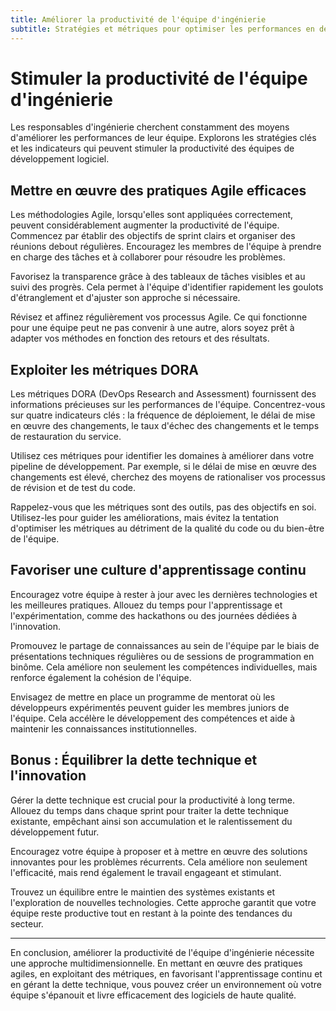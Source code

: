 ```yaml
---
title: Améliorer la productivité de l'équipe d'ingénierie
subtitle: Stratégies et métriques pour optimiser les performances en développement logiciel
---
```


# Stimuler la productivité de l'équipe d'ingénierie

Les responsables d'ingénierie cherchent constamment des moyens d'améliorer les performances de leur équipe. Explorons les stratégies clés et les indicateurs qui peuvent stimuler la productivité des équipes de développement logiciel.

## Mettre en œuvre des pratiques Agile efficaces

Les méthodologies Agile, lorsqu'elles sont appliquées correctement, peuvent considérablement augmenter la productivité de l'équipe. Commencez par établir des objectifs de sprint clairs et organiser des réunions debout régulières. Encouragez les membres de l'équipe à prendre en charge des tâches et à collaborer pour résoudre les problèmes.

Favorisez la transparence grâce à des tableaux de tâches visibles et au suivi des progrès. Cela permet à l'équipe d'identifier rapidement les goulots d'étranglement et d'ajuster son approche si nécessaire.

Révisez et affinez régulièrement vos processus Agile. Ce qui fonctionne pour une équipe peut ne pas convenir à une autre, alors soyez prêt à adapter vos méthodes en fonction des retours et des résultats.

## Exploiter les métriques DORA

Les métriques DORA (DevOps Research and Assessment) fournissent des informations précieuses sur les performances de l'équipe. Concentrez-vous sur quatre indicateurs clés : la fréquence de déploiement, le délai de mise en œuvre des changements, le taux d'échec des changements et le temps de restauration du service.

Utilisez ces métriques pour identifier les domaines à améliorer dans votre pipeline de développement. Par exemple, si le délai de mise en œuvre des changements est élevé, cherchez des moyens de rationaliser vos processus de révision et de test du code.

Rappelez-vous que les métriques sont des outils, pas des objectifs en soi. Utilisez-les pour guider les améliorations, mais évitez la tentation d'optimiser les métriques au détriment de la qualité du code ou du bien-être de l'équipe.

## Favoriser une culture d'apprentissage continu

Encouragez votre équipe à rester à jour avec les dernières technologies et les meilleures pratiques. Allouez du temps pour l'apprentissage et l'expérimentation, comme des hackathons ou des journées dédiées à l'innovation.

Promouvez le partage de connaissances au sein de l'équipe par le biais de présentations techniques régulières ou de sessions de programmation en binôme. Cela améliore non seulement les compétences individuelles, mais renforce également la cohésion de l'équipe.

Envisagez de mettre en place un programme de mentorat où les développeurs expérimentés peuvent guider les membres juniors de l'équipe. Cela accélère le développement des compétences et aide à maintenir les connaissances institutionnelles.

## Bonus : Équilibrer la dette technique et l'innovation

Gérer la dette technique est crucial pour la productivité à long terme. Allouez du temps dans chaque sprint pour traiter la dette technique existante, empêchant ainsi son accumulation et le ralentissement du développement futur.

Encouragez votre équipe à proposer et à mettre en œuvre des solutions innovantes pour les problèmes récurrents. Cela améliore non seulement l'efficacité, mais rend également le travail engageant et stimulant.

Trouvez un équilibre entre le maintien des systèmes existants et l'exploration de nouvelles technologies. Cette approche garantit que votre équipe reste productive tout en restant à la pointe des tendances du secteur.

---
En conclusion, améliorer la productivité de l'équipe d'ingénierie nécessite une approche multidimensionnelle. En mettant en œuvre des pratiques agiles, en exploitant des métriques, en favorisant l'apprentissage continu et en gérant la dette technique, vous pouvez créer un environnement où votre équipe s'épanouit et livre efficacement des logiciels de haute qualité.
